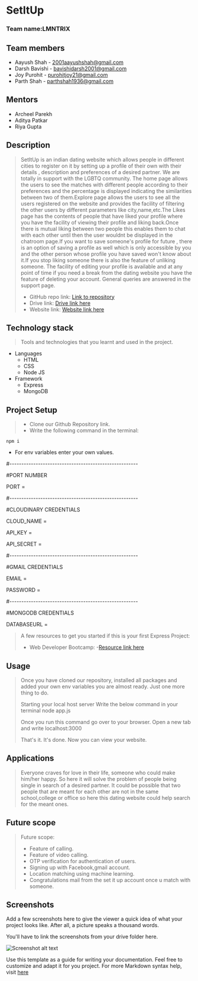 # SetItUp

### Team name:LMNTRIX

## Team members
* Aayush Shah - 2001aayushshah@gmail.com
* Darsh Bavishi - bavishidarsh2001@gmail.com
* Joy Purohit - purohitjoy21@gmail.com
* Parth Shah - parthshah1936@gmail.com

## Mentors
* Archeel Parekh
* Aditya Patkar
* Riya Gupta

## Description
>SetItUp is an indian dating website which allows people in different cities to register on
>it by setting up a profile of their own with their details , description and preferences of 
>a desired partner. We are totally in support with the LGBTQ community. The home page allows 
>the users to see the matches with different people according to their preferences and the 
>percentage is displayed indicating the similarities between two of them.Explore page allows 
>the users to see all the users registered on the website and provides the facility of filtering 
>the other users by different parameters like city,name,etc.The Likes page has the contents of 
>people that have liked your profile where you have the facility of viewing their profile and 
>liking back.Once there is mutual liking between two people this enables them to chat with each
>other until then the user  wouldnt be displayed in the chatroom page.If you want to save someone's 
>profile for future , there is an option of saving a profile as well which is only accessible by you 
>and the other person whose profile you have saved won't know about it.If you stop liking someone there 
>is also the feature of unliking someone. The facility of editing your profile is available and at 
>any point of time if you need a break from the dating website you have the feature of deleting your account.
>General queries are answered in the support page.
>
>* GitHub repo link: [Link to repository](https://github.com/LMNTRIX-SETITUP)
>* Drive link: [Drive link here](https://drive.google.com/file/d/1LW8eb5jRkimQpHiOrBNpsmuPprX9p007/view?usp=sharing)
>* Website link: [Website link here](https://setitupcorp.herokuapp.com)

## Technology stack

>Tools and technologies that you learnt and used in the project.
* Languages
  * HTML
  * CSS
  * Node JS
* Framework
  * Express
  * MongoDB

## Project Setup
>* Clone our Github Repository link.
>* Write the following command in the terminal:

```
npm i

```
* For env variables enter your own values.


#------------------------------------------------------

#PORT NUMBER

PORT = 

#------------------------------------------------------

#CLOUDINARY CREDENTIALS

CLOUD_NAME = 

API_KEY = 

API_SECRET = 

#------------------------------------------------------

#GMAIL CREDENTIALS

EMAIL = 

PASSWORD = 


#------------------------------------------------------

#MONGODB CREDENTIALS

DATABASEURL = 


>A few resources to get you started if this is your first Express Project:
>  * Web Developer Bootcamp: -[Resource link here](https://www.udemy.com/course/the-web-developer-bootcamp/)

## Usage
>Once you have cloned our repository, installed all packages and added your 
own env variables you are almost ready. Just one more thing to do.
>
>Starting your local host server
>Write the below command in your terminal
>node app.js
>
>Once you run this command go over to your browser. Open a new tab and write localhost:3000
>
>That's it. It's done. Now you can view your website.

## Applications
>Everyone craves for love in their life, someone who could make him/her happy.
>So here it will  solve the problem of people being single in search of a 
>desired partner. It could be possible that two people that are meant for each other 
>are not in the same school,college or office so here this dating website could help 
>search for the meant ones.

## Future scope
>Future scope:
>* Feature of calling.
>* Feature of video calling.
>* OTP verification for authentication of users.
>* Signing up with Facebook,gmail account.
>* Location matching using machine learning.
>* Congratulations mail from the set it up account once u match with someone.

## Screenshots
Add a few screenshots here to give the viewer a quick idea of what your project looks like. After all, a picture speaks a thousand words.

You'll have to link the screenshots from your drive folder here.

![Screenshot alt text](https://edtimes.in/wp-content/uploads/2018/09/NikeMeme10-640x633.jpg "Here is a screenshot")

Use this template as a guide for writing your documentation. Feel free to customize and adapt it for you project.
For more Markdown syntax help, visit [here](https://www.markdownguide.org/basic-syntax/)
